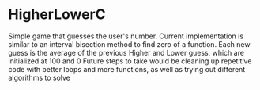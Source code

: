 # HigherLowerC
Simple game that guesses the user's number.
Current implementation is similar to an interval bisection method to find zero of a function.
Each new guess is the average of the previous Higher and Lower guess, which are initialized at 100 and 0
Future steps to take would be cleaning up repetitive code with better loops and more functions, as well as trying out different algorithms to solve
